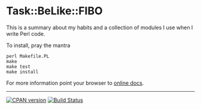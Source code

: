 Task::BeLike::FIBO
==================

This is a summary about my habits and a collection of modules I use when I write Perl code.

To install, pray the mantra

    perl Makefile.PL
    make
    make test
    make install

For more information point your browser to [online docs](https://metacpan.org/pod/Task::BeLike::FIBO).

--------
[![CPAN version](https://badge.fury.io/pl/Task-BeLike-FIBO.svg)](https://metacpan.org/pod/Task::BeLike::FIBO)
[![Build Status](https://travis-ci.org/fibo/Task-BeLike-FIBO-pm.svg?branch=master)](https://travis-ci.org/fibo/Task-BeLike-FIBO-pm)
